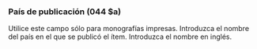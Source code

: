 ### País de publicación (044 $a)

Utilice este campo sólo para monografías impresas. Introduzca el nombre del país en el que se publicó el ítem. Introduzca el nombre en inglés.
